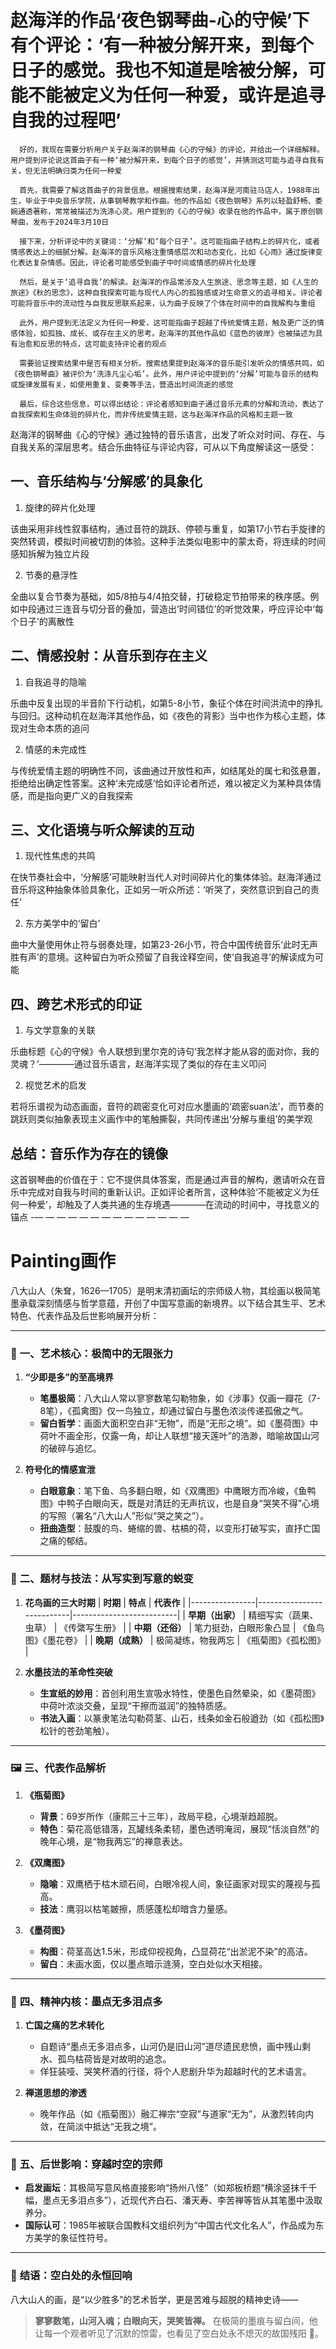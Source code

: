 # 赵海洋的作品‘夜色钢琴曲-心的守候’下有个评论：‘有一种被分解开来，到每个日子的感觉。我也不知道是啥被分解，可能不能被定义为任何一种爱，或许是追寻自我的过程吧’

      好的，我现在需要分析用户关于赵海洋的钢琴曲《心的守候》的评论，并给出一个详细解释。用户提到评论说这首曲子有一种‘被分解开来，到每个日子的感觉’，并猜测这可能与追寻自我有关，但无法明确归类为任何一种爱

      首先，我需要了解这首曲子的背景信息。根据搜索结果，赵海洋是河南驻马店人，1988年出生，毕业于中央音乐学院，从事钢琴教学和作曲。他的作品如《夜色钢琴》系列以轻盈舒畅、委婉通透著称，常常被描述为洗涤心灵。用户提到的《心的守候》收录在他的作品中，属于原创钢琴曲，发布于2024年3月10日

      接下来，分析评论中的关键词：‘分解’和‘每个日子’。这可能指曲子结构上的碎片化，或者情感表达上的细腻分解。赵海洋的音乐风格注重情感层次和动态变化，比如《心雨》通过旋律变化表达复杂情感。因此，评论者可能感受到曲子中时间或情感的碎片化处理

      然后，是关于‘追寻自我’的解读。赵海洋的作品常涉及人生旅途、思念等主题，如《人生的旅途》《秋的思念》，这种自我探索可能与现代人内心的孤独感或对生命意义的追寻相关。评论者可能将音乐中的流动性与自我反思联系起来，认为曲子反映了个体在时间中的自我解构与重组

      此外，用户提到无法定义为任何一种爱，这可能指曲子超越了传统爱情主题，触及更广泛的情感体验，如孤独、成长、或存在主义的思考。赵海洋的其他作品如《蓝色的彼岸》也被描述为具有治愈和反思的特点，这可能支持评论者的观点

      需要验证搜索结果中是否有相关分析。搜索结果提到赵海洋的音乐能引发听众的情感共鸣，如《夜色钢琴曲》被评价为‘洗涤凡尘心垢’。此外，用户评论中提到的‘分解’可能与音乐的结构或旋律发展有关，如使用重复、变奏等手法，营造出时间流逝的感觉

      最后，综合这些信息，可以得出结论：评论者感知到曲子通过音乐元素的分解和流动，表达了自我探索和生命体验的碎片化，而非传统爱情主题，这与赵海洋作品的风格和主题一致


赵海洋的钢琴曲《心的守候》通过独特的音乐语言，出发了听众对时间、存在、与自我关系的深层思考。结合乐曲特征与评论内容，可从以下角度解读这一感受：

## 一、音乐结构与‘分解感’的具象化
1. 旋律的碎片化处理

该曲采用非线性叙事结构，通过音符的跳跃、停顿与重复，如第17小节右手旋律的突然转调，模拟时间被切割的体验。这种手法类似电影中的蒙太奇，将连续的时间感知拆解为独立片段

2. 节奏的悬浮性

全曲以复合节奏为基础，如5/8拍与4/4拍交替，打破稳定节拍带来的秩序感。例如中段通过三连音与切分音的叠加，营造出‘时间错位’的听觉效果，呼应评论中‘每个日子’的离散性
## 二、情感投射：从音乐到存在主义
1. 自我追寻的隐喻

乐曲中反复出现的半音阶下行动机，如第5-8小节，象征个体在时间洪流中的挣扎与回归。这种动机在赵海洋其他作品，如《夜色的背影》当中也作为核心主题，体现对生命本质的追问

2. 情感的未完成性

与传统爱情主题的明确性不同，该曲通过开放性和声，如结尾处的属七和弦悬置，拒绝给出确定性答案。这种‘未完成感’恰如评论者所述，难以被定义为某种具体情感，而是指向更广义的自我探索

## 三、文化语境与听众解读的互动
1. 现代性焦虑的共鸣

在快节奏社会中，‘分解感’可能映射当代人对时间碎片化的集体体验。赵海洋通过音乐将这种抽象体验具象化，正如另一听众所述：‘听哭了，突然意识到自己的责任’

2. 东方美学中的‘留白’

曲中大量使用休止符与弱奏处理，如第23-26小节，符合中国传统音乐‘此时无声胜有声’的意境。这种留白为听众预留了自我诠释空间，使‘自我追寻’的解读成为可能
## 四、跨艺术形式的印证
1. 与文学意象的关联

乐曲标题《心的守候》令人联想到里尔克的诗句‘我怎样才能从容的面对你，我的灵魂？’————通过音乐语言，赵海洋实现了类似的存在主义叩问

2. 视觉艺术的启发

若将乐谱视为动态画面，音符的疏密变化可对应水墨画的‘疏密suan法’，而节奏的跳跃则类似抽象表现主义画作中的笔触撕裂，共同传递出‘分解与重组’的美学观

## 总结：音乐作为存在的镜像

这首钢琴曲的价值在于：它不提供具体答案，而是通过声音的解构，邀请听众在音乐中完成对自我与时间的重新认识。正如评论者所言，这种体验‘不能被定义为任何一种爱’，却触及了人类共通的生存境遇————在流动的时间中，寻找意义的锚点
-— — — — — — — — — — — — — —

# Painting画作

八大山人（朱耷，1626—1705）是明末清初画坛的宗师级人物，其绘画以极简笔墨承载深刻情感与哲学意蕴，开创了中国写意画的新境界。以下结合其生平、艺术特色、代表作品及后世影响展开分析：

---

### 🎨 **一、艺术核心：极简中的无限张力**
1. **“少即是多”的至高境界**
   - **笔墨极简**：八大山人常以寥寥数笔勾勒物象，如《涉事》仅画一瓣花（7-8笔），《孤禽图》仅一鸟独立，却通过留白与墨色浓淡传递孤傲之气。
   - **留白哲学**：画面大面积空白非“无物”，而是“无形之境”。如《墨荷图》中荷叶不画全形，仅露一角，却让人联想“接天莲叶”的浩渺，暗喻故国山河的破碎与追忆。

2. **符号化的情感宣泄**
   - **白眼意象**：笔下鱼、鸟多翻白眼，如《双鹰图》中鹰眼方而冷峻，《鱼鸭图》中鸭子白眼向天，既是对清廷的无声抗议，也是自身“哭笑不得”心境的写照（署名“八大山人”形似“哭之笑之”）。
   - **扭曲造型**：鼓腹的鸟、蜷缩的兽、枯槁的荷，以变形打破写实，直抒亡国之痛的郁结。

---

### 🌿 **二、题材与技法：从写实到写意的蜕变**
1. **花鸟画的三大时期**
   | **时期**       | **特点**                  | **代表作**               |
   |----------------|---------------------------|--------------------------|
   | **早期（出家）** | 精细写实（蔬果、虫草）    | 《传綮写生册》   |
   | **中期（还俗）** | 笔力挺劲，白眼形象凸显    | 《鱼鸟图》《墨花卷》 |
   | **晚期（成熟）** | 极简凝练，物我两忘        | 《瓶菊图》《孤松图》 |

2. **水墨技法的革命性突破**
   - **生宣纸的妙用**：首创利用生宣吸水特性，使墨色自然晕染，如《墨荷图》中荷叶浓淡交叠，呈现“干擦而滋润”的独特质感。
   - **书法入画**：以篆隶笔法勾勒荷茎、山石，线条如金石般遒劲（如《孤松图》松针的苍劲笔触）。

---

### 🖼️ **三、代表作品解析**
1. **《瓶菊图》**
   - **背景**：69岁所作（康熙三十三年），政局平稳，心境渐趋超脱。
   - **特色**：菊花高低错落，瓦罐线条柔韧，墨色透明淹润，展现“恬淡自然”的晚年心境，是“物我两忘”的禅意表达。

2. **《双鹰图》**
   - **隐喻**：双鹰栖于枯木顽石间，白眼冷视人间，象征画家对现实的蔑视与孤高。
   - **技法**：鹰羽以枯笔皴擦，质感蓬松却暗含力量感。

3. **《墨荷图》**
   - **构图**：荷茎高达1.5米，形成仰视视角，凸显荷花“出淤泥不染”的高洁。
   - **留白**：未画水面，仅以墨点暗示涟漪，空白处似水天相接。

---

### 🌌 **四、精神内核：墨点无多泪点多**
1. **亡国之痛的艺术转化**
   - 自题诗“墨点无多泪点多，山河仍是旧山河”道尽遗民悲愤，画中残山剩水、孤鸟枯荷皆是对故明的追念。
   - 佯狂装哑、哭笑杯酒的行径，将个人悲剧升华为超越时代的艺术语言。

2. **禅道思想的渗透**
   - 晚年作品（如《瓶菊图》）融汇禅宗“空寂”与道家“无为”，从激烈转向内敛，在简淡中抵达“无我之境”。

---

### 📜 **五、后世影响：穿越时空的宗师**
- **启发画坛**：其极简写意风格直接影响“扬州八怪”（如郑板桥题“横涂竖抹千千幅，墨点无多泪点多”），近现代齐白石、潘天寿、李苦禅等皆从其笔墨中汲取养分。
- **国际认可**：1985年被联合国教科文组织列为“中国古代文化名人”，作品成为东方美学的象征性符号。

---

### 💎 **结语：空白处的永恒回响**
八大山人的画，是“以少胜多”的艺术哲学，更是苦难与超脱的精神史诗——
> **寥寥数笔，山河入魂；白眼向天，哭笑皆禅。**
在极简的墨痕与留白间，他让每一个观者听见了沉默的惊雷，也看见了空白处永不熄灭的故国残阳 🌅。

